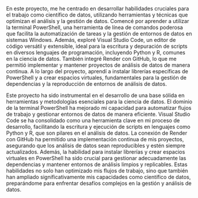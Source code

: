 En este proyecto, me he centrado en desarrollar habilidades cruciales para el trabajo como científico de datos, utilizando herramientas y técnicas que optimizan el análisis y la gestión de datos. Comencé por aprender a utilizar la terminal PowerShell, una herramienta de línea de comandos poderosa que facilita la automatización de tareas y la gestión de entornos de datos en sistemas Windows. Además, exploré Visual Studio Code, un editor de código versátil y extensible, ideal para la escritura y depuración de scripts en diversos lenguajes de programación, incluyendo Python y R, comunes en la ciencia de datos. También integré Render con GitHub, lo que me permitió implementar y mantener proyectos de análisis de datos de manera continua. A lo largo del proyecto, aprendí a instalar librerías específicas de PowerShell y a crear espacios virtuales, fundamentales para la gestión de dependencias y la reproducción de entornos de análisis de datos.

Este proyecto ha sido instrumental en el desarrollo de una base sólida en herramientas y metodologías esenciales para la ciencia de datos. El dominio de la terminal PowerShell ha mejorado mi capacidad para automatizar flujos de trabajo y gestionar entornos de datos de manera eficiente. Visual Studio Code se ha consolidado como una herramienta clave en mi proceso de desarrollo, facilitando la escritura y ejecución de scripts en lenguajes como Python y R, que son pilares en el análisis de datos. La conexión de Render con GitHub ha permitido una implementación continua de mis proyectos, asegurando que los análisis de datos sean reproducibles y estén siempre actualizados. Además, la habilidad para instalar librerías y crear espacios virtuales en PowerShell ha sido crucial para gestionar adecuadamente las dependencias y mantener entornos de análisis limpios y replicables. Estas habilidades no solo han optimizado mis flujos de trabajo, sino que también han ampliado significativamente mis capacidades como científico de datos, preparándome para enfrentar desafíos complejos en la gestión y análisis de datos.